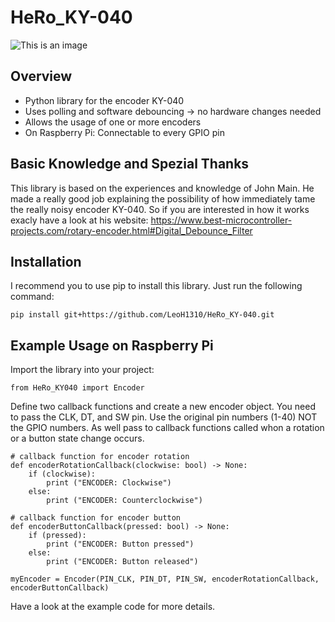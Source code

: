 # HeRo_KY-040
![This is an image](https://www.linkerkit.de/images/thumb/d/d5/ky-040.jpg/358px-ky-040.jpg)

## Overview
* Python library for the encoder KY-040
* Uses polling and software debouncing -> no hardware changes needed
* Allows the usage of one or more encoders
* On Raspberry Pi: Connectable to every GPIO pin
## Basic Knowledge and Spezial Thanks
This library is based on the experiences and knowledge of John Main. He made a really good job explaining the possibility of how immediately tame the really noisy encoder KY-040. So if you are interested in how it works exacly have a look at his website: https://www.best-microcontroller-projects.com/rotary-encoder.html#Digital_Debounce_Filter
## Installation
I recommend you to use pip to install this library. Just run the following command:
```
pip install git+https://github.com/LeoH1310/HeRo_KY-040.git
```
## Example Usage on Raspberry Pi
Import the library into your project:
```
from HeRo_KY040 import Encoder
```
Define two callback functions and create a new encoder object. You need to pass the CLK, DT, and SW pin. Use the original pin numbers (1-40) NOT the GPIO numbers. As well pass to callback functions called whon a rotation or a button state change occurs.
```
# callback function for encoder rotation
def encoderRotationCallback(clockwise: bool) -> None:
    if (clockwise):
        print ("ENCODER: Clockwise")
    else:
        print ("ENCODER: Counterclockwise")

# callback function for encoder button
def encoderButtonCallback(pressed: bool) -> None:
    if (pressed):
        print ("ENCODER: Button pressed")    
    else:
        print ("ENCODER: Button released")

myEncoder = Encoder(PIN_CLK, PIN_DT, PIN_SW, encoderRotationCallback, encoderButtonCallback)
```
Have a look at the example code for more details.